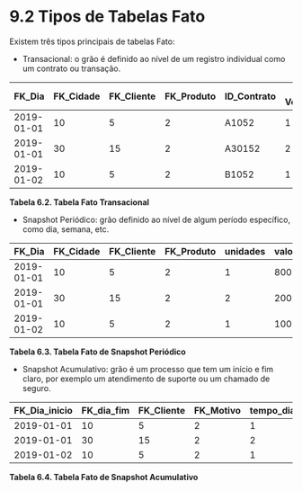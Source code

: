 # 9.2 Tipos de Tabelas Fato

Existem três tipos principais de tabelas Fato:
-  Transacional: o grão é definido ao nível de um registro individual como um contrato ou transação.

| **FK_Dia** | **FK_Cidade** | **FK_Cliente** | **FK_Produto** | **ID_Contrato** | **Unid. Vendidas** | **Valor** |
|------------|---------------|----------------|----------------|-----------------|--------------------|-----------|
| 2019-01-01 | 10            | 5              | 2              | A1052           | 1                  | 200       |
| 2019-01-01 | 30            | 15             | 2              | A30152          | 2                  | 400       |
| 2019-01-02 | 10            | 5              | 2              | B1052           | 1                  | 200       |

**Tabela 6.2. Tabela Fato Transacional**

- Snapshot Periódico: grão definido ao nível de algum período específico, como dia, semana, etc.

| **FK_Dia** | **FK_Cidade** | **FK_Cliente** | **FK_Produto** | **unidades** | **valor_total** | **media_desconto** |
|------------|---------------|----------------|----------------|--------------|-----------------|--------------------|
| 2019-01-01 | 10            | 5              | 2              | 1            | 800             | 7.75%              |
| 2019-01-01 | 30            | 15             | 2              | 2            | 2000            | 10%                |
| 2019-01-02 | 10            | 5              | 2              | 1            | 1000            | 11%                |
**Tabela 6.3. Tabela Fato de Snapshot Periódico**

- Snapshot Acumulativo: grão é um processo que tem um início e fim claro, por exemplo um atendimento de suporte ou um chamado de seguro.

| **FK_Dia_inicio** | **FK_dia_fim** | **FK_Cliente** | **FK_Motivo** | **tempo_dias** | **valor_total** |
|-------------------|----------------|----------------|---------------|----------------|-----------------|
| 2019-01-01        | 10             | 5              | 2             | 1              | 800             |
| 2019-01-01        | 30             | 15             | 2             | 2              | 2000            |
| 2019-01-02        | 10             | 5              | 2             | 1              | 1000            |

**Tabela 6.4. Tabela Fato de Snapshot Acumulativo**